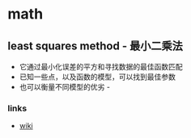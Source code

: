 # math
## least squares method - 最小二乘法
- 它通过最小化误差的平方和寻找数据的最佳函数匹配
- 已知一些点，以及函数的模型，可以找到最佳参数
- 也可以衡量不同模型的优劣 - 

### links
- [wiki](https://zh.wikipedia.org/wiki/%E6%9C%80%E5%B0%8F%E4%BA%8C%E4%B9%98%E6%B3%95)